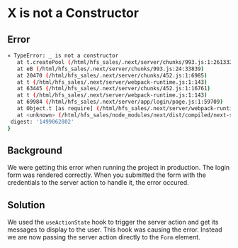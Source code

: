 # X is not a Constructor

## Error
```bash
⨯ TypeError: _ is not a constructor
   at t.createPool (/html/hfs_sales/.next/server/chunks/993.js:1:261332)
   at eB (/html/hfs_sales/.next/server/chunks/993.js:24:33839)
   at 20470 (/html/hfs_sales/.next/server/chunks/452.js:1:6985)
   at t (/html/hfs_sales/.next/server/webpack-runtime.js:1:143)
   at 63445 (/html/hfs_sales/.next/server/chunks/452.js:1:16761)
   at t (/html/hfs_sales/.next/server/webpack-runtime.js:1:143)
   at 69984 (/html/hfs_sales/.next/server/app/login/page.js:1:59709)
   at Object.t [as require] (/html/hfs_sales/.next/server/webpack-runtime.js:1:143)
   at <unknown> (/html/hfs_sales/node_modules/next/dist/compiled/next-server/app-page.runtime.prod.js:127:1282) {
 digest: '1499062802'
}
```

## Background

We were getting this error when running the project in production. The login form was rendered correctly. When you submitted the form with the credentials to the server action to handle it, the error occured.

## Solution

We used the `useActionState` hook to trigger the server action and get its messages to display to the user. This hook was causing the error. Instead we are now passing the server action directly to the `Form` element.
